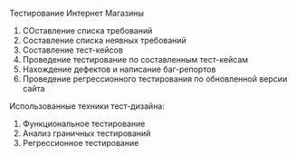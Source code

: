 Тестирование Интернет Магазины
1. СОставление списка требований
2. Составление списка неявных требований
3. Составление тест-кейсов
4. Проведение тестирование по составленным тест-кейсам
5. Нахождение дефектов и написание баг-репортов
6. Проведение регрессионного тестирования по обновленной версии сайта

Использованные техники тест-дизайна:
1. Функциональное тестирование
2. Анализ граничных тестирований
3. Регрессионное тестирование
